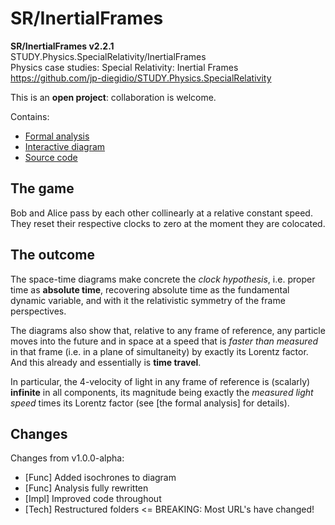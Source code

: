 # SR/InertialFrames

**SR/InertialFrames v2.2.1**  
STUDY.Physics.SpecialRelativity/InertialFrames  
Physics case studies: Special Relativity: Inertial Frames  
https://github.com/jp-diegidio/STUDY.Physics.SpecialRelativity  

This is an **open project**: collaboration is welcome.

Contains:

  - [Formal analysis](https://jp-diegidio.github.io/STUDY.Physics.SpecialRelativity/content/InertialFrames/doc.html)
  - [Interactive diagram](https://jp-diegidio.github.io/STUDY.Physics.SpecialRelativity/content/InertialFrames/app.html)
  - [Source code](https://github.com/jp-diegidio/STUDY.Physics.SpecialRelativity/tree/master/content/InertialFrames)

## The game

Bob and Alice pass by each other collinearly at a relative constant speed.  
They reset their respective clocks to zero at the moment they are colocated.

## The outcome

The space-time diagrams make concrete the *clock hypothesis*, i.e. proper time
as **absolute time**, recovering absolute time as the fundamental dynamic
variable, and with it the relativistic symmetry of the frame perspectives.

The diagrams also show that, relative to any frame of reference, any particle
moves into the future and in space at a speed that is *faster than measured*
in that frame (i.e. in a plane of simultaneity) by exactly its Lorentz factor.
And this already and essentially is **time travel**.

In particular, the 4-velocity of light in any frame of reference is (scalarly)
**infinite** in all components, its magnitude being exactly the *measured light*
*speed* times its Lorentz factor (see [the formal analysis] for details).

## Changes

Changes from v1.0.0-alpha:

  - [Func] Added isochrones to diagram
  - [Func] Analysis fully rewritten
  - [Impl] Improved code throughout
  - [Tech] Restructured folders <= BREAKING: Most URL's have changed!
